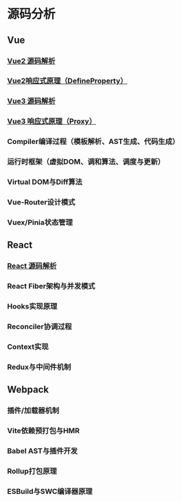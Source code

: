 # 源码分析
## Vue
### [Vue2 源码解析](./Vue2源码解析.md)
### [Vue2响应式原理（DefineProperty）](./Vue2响应式原理.md)
### [Vue3 源码解析](./Vue3源码解析.md)
### [Vue3 响应式原理（Proxy）](./Vue3响应式原理.md)

### Compiler编译过程（模板解析、AST生成、代码生成）
### 运行时框架（虚拟DOM、调和算法、调度与更新）
### Virtual DOM与Diff算法
### Vue-Router设计模式
### Vuex/Pinia状态管理
## React
### [React 源码解析](./React源码解析.md)
### React Fiber架构与并发模式
### Hooks实现原理
### Reconciler协调过程
### Context实现
### Redux与中间件机制
## Webpack
### 插件/加载器机制
### Vite依赖预打包与HMR
### Babel AST与插件开发
### Rollup打包原理
### ESBuild与SWC编译器原理